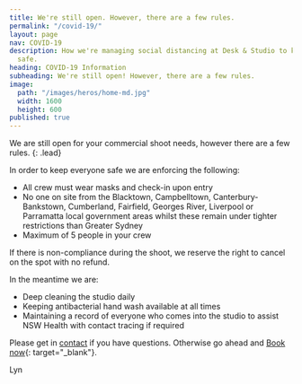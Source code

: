 ```yaml
---
title: We're still open. However, there are a few rules.
permalink: "/covid-19/"
layout: page
nav: COVID-19
description: How we're managing social distancing at Desk & Studio to keep everyone
  safe.
heading: COVID-19 Information
subheading: We're still open! However, there are a few rules.
image:
  path: "/images/heros/home-md.jpg"
  width: 1600
  height: 600
published: true
---
```


We are still open for your commercial shoot needs, however there are a few rules.
{: .lead}

In order to keep everyone safe we are enforcing the following:

* All crew must wear masks and check-in upon entry
* No one on site from the Blacktown, Campbelltown, Canterbury-Bankstown, Cumberland, Fairfield, Georges River, Liverpool or Parramatta local government areas whilst these remain under tighter restrictions than Greater Sydney
* Maximum of 5 people in your crew

If there is non-compliance during the shoot, we reserve the right to cancel on the spot with no refund.

In the meantime we are:

* Deep cleaning the studio daily
* Keeping antibacterial hand wash available at all times
* Maintaining a record of everyone who comes into the studio to assist NSW Health with contact tracing if required

Please get in [contact](/contact/) if you have questions. Otherwise go ahead and [Book now](https://deskandstudio.simplybook.me/v2/#book){: target="_blank"}.

Lyn
